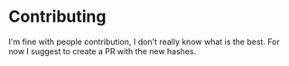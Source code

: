 # Contributing

I'm fine with people contribution, I don't really know what is the best. For now I suggest to create a PR with the new hashes.
